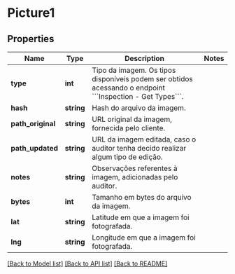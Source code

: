 # Picture1

## Properties
Name | Type | Description | Notes
------------ | ------------- | ------------- | -------------
**type** | **int** | Tipo da imagem. Os tipos disponíveis podem ser obtidos acessando o endpoint &#x60;&#x60;&#x60;Inspection - Get Types&#x60;&#x60;&#x60;. | 
**hash** | **string** | Hash do arquivo da imagem. | 
**path_original** | **string** | URL original da imagem, fornecida pelo cliente. | 
**path_updated** | **string** | URL da imagem editada, caso o auditor tenha decido realizar algum tipo de edição. | 
**notes** | **string** | Observações referentes à imagem, adicionadas pelo auditor. | 
**bytes** | **int** | Tamanho em bytes do arquivo da imagem. | 
**lat** | **string** | Latitude em que a imagem foi fotografada. | 
**lng** | **string** | Longitude em que a imagem foi fotografada. | 

[[Back to Model list]](../../README.md#documentation-for-models) [[Back to API list]](../../README.md#documentation-for-api-endpoints) [[Back to README]](../../README.md)


